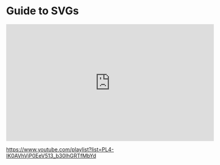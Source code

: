 # Guide to SVGs

<iframe width="560" height="315" src="https://www.youtube.com/embed/ZJSCl6XEdP8?si=MvU7WXe4O6hkOg-w" title="YouTube video player" frameborder="0" allow="accelerometer; autoplay; clipboard-write; encrypted-media; gyroscope; picture-in-picture; web-share" referrerpolicy="strict-origin-when-cross-origin" allowfullscreen></iframe>

https://www.youtube.com/playlist?list=PL4-IK0AVhVjP0EeV513_b30lhGRTfMbYd